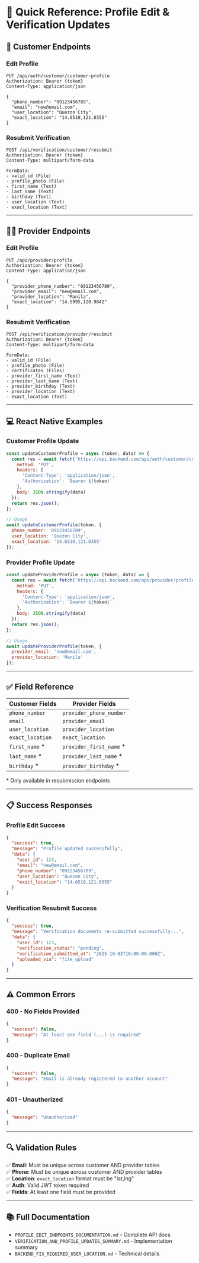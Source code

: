 # 🚀 Quick Reference: Profile Edit & Verification Updates

## 📱 Customer Endpoints

### Edit Profile
```http
PUT /api/auth/customer/customer-profile
Authorization: Bearer {token}
Content-Type: application/json

{
  "phone_number": "09123456789",
  "email": "new@email.com",
  "user_location": "Quezon City",
  "exact_location": "14.6510,121.0355"
}
```

### Resubmit Verification
```http
POST /api/verification/customer/resubmit
Authorization: Bearer {token}
Content-Type: multipart/form-data

FormData:
- valid_id (File)
- profile_photo (File) 
- first_name (Text)
- last_name (Text)
- birthday (Text)
- user_location (Text)
- exact_location (Text)
```

---

## 👨‍🔧 Provider Endpoints

### Edit Profile
```http
PUT /api/provider/profile
Authorization: Bearer {token}
Content-Type: application/json

{
  "provider_phone_number": "09123456789",
  "provider_email": "new@email.com",
  "provider_location": "Manila",
  "exact_location": "14.5995,120.9842"
}
```

### Resubmit Verification
```http
POST /api/verification/provider/resubmit
Authorization: Bearer {token}
Content-Type: multipart/form-data

FormData:
- valid_id (File)
- profile_photo (File)
- certificates (Files)
- provider_first_name (Text)
- provider_last_name (Text)
- provider_birthday (Text)
- provider_location (Text)
- exact_location (Text)
```

---

## 💻 React Native Examples

### Customer Profile Update
```javascript
const updateCustomerProfile = async (token, data) => {
  const res = await fetch('https://api.backend.com/api/auth/customer/customer-profile', {
    method: 'PUT',
    headers: {
      'Content-Type': 'application/json',
      'Authorization': `Bearer ${token}`
    },
    body: JSON.stringify(data)
  });
  return res.json();
};

// Usage
await updateCustomerProfile(token, {
  phone_number: '09123456789',
  user_location: 'Quezon City',
  exact_location: '14.6510,121.0355'
});
```

### Provider Profile Update
```javascript
const updateProviderProfile = async (token, data) => {
  const res = await fetch('https://api.backend.com/api/provider/profile', {
    method: 'PUT',
    headers: {
      'Content-Type': 'application/json',
      'Authorization': `Bearer ${token}`
    },
    body: JSON.stringify(data)
  });
  return res.json();
};

// Usage
await updateProviderProfile(token, {
  provider_email: 'new@email.com',
  provider_location: 'Manila'
});
```

---

## ✅ Field Reference

| Customer Fields | Provider Fields |
|-----------------|-----------------|
| `phone_number` | `provider_phone_number` |
| `email` | `provider_email` |
| `user_location` | `provider_location` |
| `exact_location` | `exact_location` |
| `first_name` * | `provider_first_name` * |
| `last_name` * | `provider_last_name` * |
| `birthday` * | `provider_birthday` * |

\* Only available in resubmission endpoints

---

## 📋 Success Responses

### Profile Edit Success
```json
{
  "success": true,
  "message": "Profile updated successfully",
  "data": {
    "user_id": 123,
    "email": "new@email.com",
    "phone_number": "09123456789",
    "user_location": "Quezon City",
    "exact_location": "14.6510,121.0355"
  }
}
```

### Verification Resubmit Success
```json
{
  "success": true,
  "message": "Verification documents re-submitted successfully...",
  "data": {
    "user_id": 123,
    "verification_status": "pending",
    "verification_submitted_at": "2025-10-03T10:00:00.000Z",
    "uploaded_via": "file_upload"
  }
}
```

---

## ⚠️ Common Errors

### 400 - No Fields Provided
```json
{
  "success": false,
  "message": "At least one field (...) is required"
}
```

### 400 - Duplicate Email
```json
{
  "success": false,
  "message": "Email is already registered to another account"
}
```

### 401 - Unauthorized
```json
{
  "message": "Unauthorized"
}
```

---

## 🔍 Validation Rules

✅ **Email**: Must be unique across customer AND provider tables  
✅ **Phone**: Must be unique across customer AND provider tables  
✅ **Location**: `exact_location` format must be "lat,lng"  
✅ **Auth**: Valid JWT token required  
✅ **Fields**: At least one field must be provided

---

## 📚 Full Documentation

- `PROFILE_EDIT_ENDPOINTS_DOCUMENTATION.md` - Complete API docs
- `VERIFICATION_AND_PROFILE_UPDATES_SUMMARY.md` - Implementation summary
- `BACKEND_FIX_REQUIRED_USER_LOCATION.md` - Technical details
